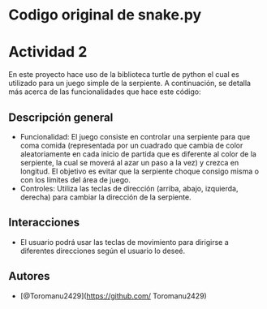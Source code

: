 # Codigo original de snake.py

# Actividad 2

En este proyecto hace uso de la biblioteca turtle de python el cual es utilizado para un juego simple de la serpiente. A continuación, se detalla más acerca de las funcionalidades que hace este código:

## Descripción general

- Funcionalidad: El juego consiste en controlar una serpiente para que coma comida (representada por un cuadrado que cambia de color aleatoriamente en cada inicio de partida que es diferente al color de la serpiente, la cual se moverá al azar un paso a la vez) y crezca en longitud. El objetivo es evitar que la serpiente choque consigo misma o con los límites del área de juego.
- Controles: Utiliza las teclas de dirección (arriba, abajo, izquierda, derecha) para cambiar la dirección de la serpiente.

## Interacciones
- El usuario podrá usar las teclas de movimiento para dirigirse a diferentes direcciones según el usuario lo deseé.

## Autores
- [@Toromanu2429](https://github.com/ Toromanu2429)


